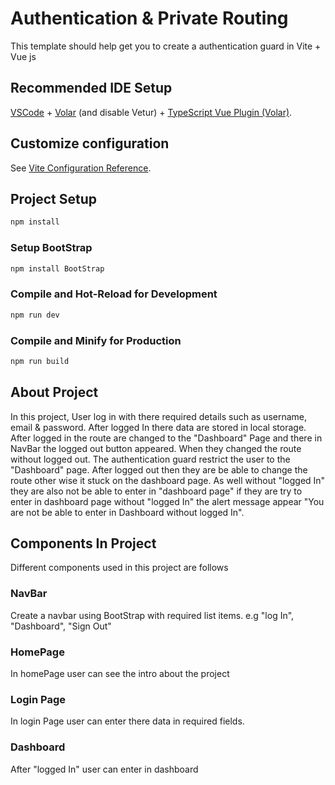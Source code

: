 # Authentication & Private Routing

This template should help get you to create a authentication guard in Vite + Vue js

## Recommended IDE Setup

[VSCode](https://code.visualstudio.com/) + [Volar](https://marketplace.visualstudio.com/items?itemName=johnsoncodehk.volar) (and disable Vetur) + [TypeScript Vue Plugin (Volar)](https://marketplace.visualstudio.com/items?itemName=johnsoncodehk.vscode-typescript-vue-plugin).

## Customize configuration

See [Vite Configuration Reference](https://vitejs.dev/config/).

## Project Setup

```sh
npm install
```

### Setup BootStrap

```sh
npm install BootStrap
```

### Compile and Hot-Reload for Development

```sh
npm run dev
```

### Compile and Minify for Production

```sh
npm run build
```

## About Project

In this project, User log in with there required details such as username, email
& password. After logged In there data are stored in local storage. After logged in
the route are changed to the "Dashboard" Page and there in NavBar the logged out button
appeared. When they changed the route without logged out. The authentication guard restrict
the user to the "Dashboard" page. After logged out then they are be able to change the route
other wise it stuck on the dashboard page. As well without "logged In" they are also not be able to enter in "dashboard page" if they are try to enter in dashboard page without "logged In" the 
alert message appear "You are not be able to enter in Dashboard without logged In".

## Components In Project

Different components used in this project are follows

### NavBar 

Create a navbar using BootStrap with required list items. e.g "log In", "Dashboard", "Sign Out"

### HomePage

In homePage user can see the intro about the project

### Login Page

In login Page user can enter there data in required fields.

### Dashboard

After "logged In" user can enter in dashboard




